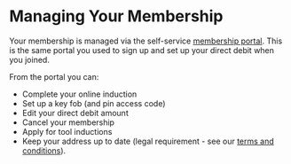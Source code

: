 # Managing Your Membership

Your membership is managed via the self-service [membership portal](https://members.hacman.org.uk).
This is the same portal you used to sign up and set up your direct debit when you joined.

From the portal you can:
* Complete your online induction
* Set up a key fob (and pin access code)
* Edit your direct debit amount
* Cancel your membership
* Apply for tool inductions
* Keep your address up to date (legal requirement - see our [terms and conditions](https://docs.hacman.org.uk/governance/rules/membership_t_and_cs/)).